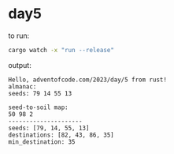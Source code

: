 # day5

to run:
```bash
cargo watch -x "run --release"
```

output:
```
Hello, adventofcode.com/2023/day/5 from rust!
almanac:
seeds: 79 14 55 13

seed-to-soil map:
50 98 2
---------------------
seeds: [79, 14, 55, 13]
destinations: [82, 43, 86, 35]
min_destination: 35
```